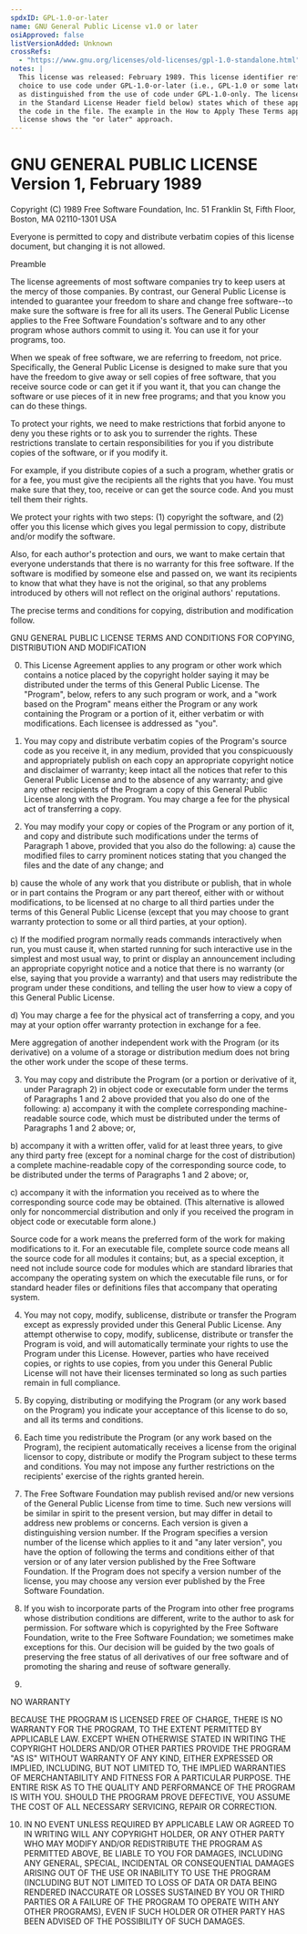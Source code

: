 ```yaml
---
spdxID: GPL-1.0-or-later
name: GNU General Public License v1.0 or later
osiApproved: false
listVersionAdded: Unknown
crossRefs: 
  - "https://www.gnu.org/licenses/old-licenses/gpl-1.0-standalone.html"
notes: |
  This license was released: February 1989. This license identifier refers to the
  choice to use code under GPL-1.0-or-later (i.e., GPL-1.0 or some later version),
  as distinguished from the use of code under GPL-1.0-only. The license notice (as seen
  in the Standard License Header field below) states which of these applies to
  the code in the file. The example in the How to Apply These Terms appendix of the
  license shows the "or later" approach.
---
```


# GNU GENERAL PUBLIC LICENSE Version 1, February 1989

Copyright (C) 1989 Free Software Foundation, Inc. 51 Franklin St, Fifth Floor, Boston, MA 02110-1301 USA

Everyone is permitted to copy and distribute verbatim copies of this license document, but changing it is not allowed.

Preamble

The license agreements of most software companies try to keep users at the mercy of those companies. By contrast, our General Public License is intended to guarantee your freedom to share and change free software--to make sure the software is free for all its users. The General Public License applies to the Free Software Foundation's software and to any other program whose authors commit to using it. You can use it for your programs, too.

When we speak of free software, we are referring to freedom, not price. Specifically, the General Public License is designed to make sure that you have the freedom to give away or sell copies of free software, that you receive source code or can get it if you want it, that you can change the software or use pieces of it in new free programs; and that you know you can do these things.

To protect your rights, we need to make restrictions that forbid anyone to deny you these rights or to ask you to surrender the rights. These restrictions translate to certain responsibilities for you if you distribute copies of the software, or if you modify it.

For example, if you distribute copies of a such a program, whether gratis or for a fee, you must give the recipients all the rights that you have. You must make sure that they, too, receive or can get the source code. And you must tell them their rights.

We protect your rights with two steps: (1) copyright the software, and (2) offer you this license which gives you legal permission to copy, distribute and/or modify the software.

Also, for each author's protection and ours, we want to make certain that everyone understands that there is no warranty for this free software. If the software is modified by someone else and passed on, we want its recipients to know that what they have is not the original, so that any problems introduced by others will not reflect on the original authors' reputations.

The precise terms and conditions for copying, distribution and modification follow.

GNU GENERAL PUBLIC LICENSE TERMS AND CONDITIONS FOR COPYING, DISTRIBUTION AND MODIFICATION

0. This License Agreement applies to any program or other work which contains a notice placed by the copyright holder saying it may be distributed under the terms of this General Public License. The "Program", below, refers to any such program or work, and a "work based on the Program" means either the Program or any work containing the Program or a portion of it, either verbatim or with modifications. Each licensee is addressed as "you".

1. You may copy and distribute verbatim copies of the Program's source code as you receive it, in any medium, provided that you conspicuously and appropriately publish on each copy an appropriate copyright notice and disclaimer of warranty; keep intact all the notices that refer to this General Public License and to the absence of any warranty; and give any other recipients of the Program a copy of this General Public License along with the Program. You may charge a fee for the physical act of transferring a copy.

2. You may modify your copy or copies of the Program or any portion of it, and copy and distribute such modifications under the terms of Paragraph 1 above, provided that you also do the following:
  a) cause the modified files to carry prominent notices stating that you changed the files and the date of any change; and

  b) cause the whole of any work that you distribute or publish, that in whole or in part contains the Program or any part thereof, either with or without modifications, to be licensed at no charge to all third parties under the terms of this General Public License (except that you may choose to grant warranty protection to some or all third parties, at your option).

  c) If the modified program normally reads commands interactively when run, you must cause it, when started running for such interactive use in the simplest and most usual way, to print or display an announcement including an appropriate copyright notice and a notice that there is no warranty (or else, saying that you provide a warranty) and that users may redistribute the program under these conditions, and telling the user how to view a copy of this General Public License.

  d) You may charge a fee for the physical act of transferring a copy, and you may at your option offer warranty protection in exchange for a fee.

  Mere aggregation of another independent work with the Program (or its derivative) on a volume of a storage or distribution medium does not bring the other work under the scope of these terms.

3. You may copy and distribute the Program (or a portion or derivative of it, under Paragraph 2) in object code or executable form under the terms of Paragraphs 1 and 2 above provided that you also do one of the following:
  a) accompany it with the complete corresponding machine-readable source code, which must be distributed under the terms of Paragraphs 1 and 2 above; or,

  b) accompany it with a written offer, valid for at least three years, to give any third party free (except for a nominal charge for the cost of distribution) a complete machine-readable copy of the corresponding source code, to be distributed under the terms of Paragraphs 1 and 2 above; or,

  c) accompany it with the information you received as to where the corresponding source code may be obtained. (This alternative is allowed only for noncommercial distribution and only if you received the program in object code or executable form alone.)

  Source code for a work means the preferred form of the work for making modifications to it. For an executable file, complete source code means all the source code for all modules it contains; but, as a special exception, it need not include source code for modules which are standard libraries that accompany the operating system on which the executable file runs, or for standard header files or definitions files that accompany that operating system.

4. You may not copy, modify, sublicense, distribute or transfer the Program except as expressly provided under this General Public License. Any attempt otherwise to copy, modify, sublicense, distribute or transfer the Program is void, and will automatically terminate your rights to use the Program under this License. However, parties who have received copies, or rights to use copies, from you under this General Public License will not have their licenses terminated so long as such parties remain in full compliance.

5. By copying, distributing or modifying the Program (or any work based on the Program) you indicate your acceptance of this license to do so, and all its terms and conditions.

6. Each time you redistribute the Program (or any work based on the Program), the recipient automatically receives a license from the original licensor to copy, distribute or modify the Program subject to these terms and conditions. You may not impose any further restrictions on the recipients' exercise of the rights granted herein.

7. The Free Software Foundation may publish revised and/or new versions of the General Public License from time to time. Such new versions will be similar in spirit to the present version, but may differ in detail to address new problems or concerns.
  Each version is given a distinguishing version number. If the Program specifies a version number of the license which applies to it and "any later version", you have the option of following the terms and conditions either of that version or of any later version published by the Free Software Foundation. If the Program does not specify a version number of the license, you may choose any version ever published by the Free Software Foundation.

8. If you wish to incorporate parts of the Program into other free programs whose distribution conditions are different, write to the author to ask for permission. For software which is copyrighted by the Free Software Foundation, write to the Free Software Foundation; we sometimes make exceptions for this. Our decision will be guided by the two goals of preserving the free status of all derivatives of our free software and of promoting the sharing and reuse of software generally.

9.
  NO WARRANTY

  BECAUSE THE PROGRAM IS LICENSED FREE OF CHARGE, THERE IS NO WARRANTY FOR THE PROGRAM, TO THE EXTENT PERMITTED BY APPLICABLE LAW. EXCEPT WHEN OTHERWISE STATED IN WRITING THE COPYRIGHT HOLDERS AND/OR OTHER PARTIES PROVIDE THE PROGRAM "AS IS" WITHOUT WARRANTY OF ANY KIND, EITHER EXPRESSED OR IMPLIED, INCLUDING, BUT NOT LIMITED TO, THE IMPLIED WARRANTIES OF MERCHANTABILITY AND FITNESS FOR A PARTICULAR PURPOSE. THE ENTIRE RISK AS TO THE QUALITY AND PERFORMANCE OF THE PROGRAM IS WITH YOU. SHOULD THE PROGRAM PROVE DEFECTIVE, YOU ASSUME THE COST OF ALL NECESSARY SERVICING, REPAIR OR CORRECTION.

10. IN NO EVENT UNLESS REQUIRED BY APPLICABLE LAW OR AGREED TO IN WRITING WILL ANY COPYRIGHT HOLDER, OR ANY OTHER PARTY WHO MAY MODIFY AND/OR REDISTRIBUTE THE PROGRAM AS PERMITTED ABOVE, BE LIABLE TO YOU FOR DAMAGES, INCLUDING ANY GENERAL, SPECIAL, INCIDENTAL OR CONSEQUENTIAL DAMAGES ARISING OUT OF THE USE OR INABILITY TO USE THE PROGRAM (INCLUDING BUT NOT LIMITED TO LOSS OF DATA OR DATA BEING RENDERED INACCURATE OR LOSSES SUSTAINED BY YOU OR THIRD PARTIES OR A FAILURE OF THE PROGRAM TO OPERATE WITH ANY OTHER PROGRAMS), EVEN IF SUCH HOLDER OR OTHER PARTY HAS BEEN ADVISED OF THE POSSIBILITY OF SUCH DAMAGES.
